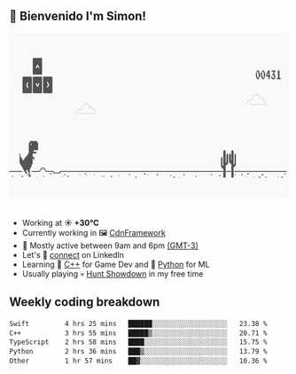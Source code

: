 <h2>👋 <b>Bienvenido I'm Simon!&nbsp;</b></h2>

<section>
  <img src="./static/banner.gif" height=300 width=1000>
</section>

<br>

<ul>
  <li>
		<!--START_SECTION:weather-->
		Working at <b>☀️   +30°C</b>
		<!--END_SECTION:weather-->
  </li>
  <li>
    Currently working in 🖼️&nbsp;<a href=https://github.com/snapverse/cdn-framework target=_blank>CdnFramework</a>
  </li>
  <li>
    🚩 Mostly active between 9am and 6pm <a href=https://onlinealarmkur.com/world/es target=_blank>(GMT-3)</a>
  </li>
  <li>
    Let's 🔗&nbsp;<a href=https://www.linkedin.com/in/itssimmons target=_blank>connect</a> on LinkedIn
  </li>
  <li>
    Learning 👴&nbsp;<a href=https://images3.memedroid.com/images/UPLOADED755/65f2bce6734f6.webp target=_blank>C++</a> for Game Dev and 🐍&nbsp;<a href=https://qph.cf2.quoracdn.net/main-qimg-4472b6229cb75bf66ab531f3ebd4f975-lq target=_blank>Python</a> for ML
  </li>
  <li>
    Usually playing 💀&nbsp;<a href=https://www.huntshowdown.com target=_blank>Hunt Showdown</a> in my free time
  </li>
</ul>

<h2><b>Weekly coding breakdown </b></h2>

<!--START_SECTION:waka-->

```txt
Swift         4 hrs 25 mins   ██████░░░░░░░░░░░░░░░░░░░   23.38 %
C++           3 hrs 55 mins   █████▒░░░░░░░░░░░░░░░░░░░   20.71 %
TypeScript    2 hrs 58 mins   ████░░░░░░░░░░░░░░░░░░░░░   15.75 %
Python        2 hrs 36 mins   ███▒░░░░░░░░░░░░░░░░░░░░░   13.79 %
Other         1 hr 57 mins    ██▓░░░░░░░░░░░░░░░░░░░░░░   10.36 %
```

<!--END_SECTION:waka-->
